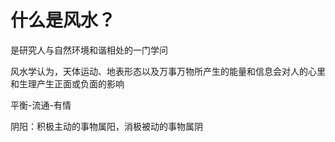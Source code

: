 # 什么是风水？

是研究人与自然环境和谐相处的一门学问

风水学认为，天体运动、地表形态以及万事万物所产生的能量和信息会对人的心里和生理产生正面或负面的影响

平衡-流通-有情

阴阳：积极主动的事物属阳，消极被动的事物属阴
